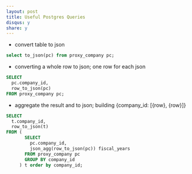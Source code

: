 ```yaml
---
layout: post
title: Useful Postgres Queries
disqus: y
share: y
---
```


* convert table to json
```sql
select to_json(pc) from proxy_company pc;
```

* converting a whole row to json; one row for each json
```sql
SELECT
  pc.company_id,
  row_to_json(pc)
FROM proxy_company pc;
```

* aggregate the result and to json; building {company_id: [{row}, {row}]}
```sql
SELECT
  t.company_id,
  row_to_json(t)
FROM (
       SELECT
         pc.company_id,
         json_agg(row_to_json(pc)) fiscal_years
       FROM proxy_company pc
       GROUP BY company_id
     ) t order by company_id;
```
